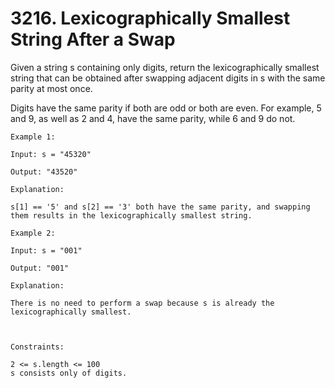 # 3216. Lexicographically Smallest String After a Swap

Given a string s containing only digits, return the lexicographically smallest string that can be obtained after swapping adjacent digits in s with the same parity at most once.

Digits have the same parity if both are odd or both are even. For example, 5 and 9, as well as 2 and 4, have the same parity, while 6 and 9 do not.


```
Example 1:

Input: s = "45320"

Output: "43520"

Explanation:

s[1] == '5' and s[2] == '3' both have the same parity, and swapping them results in the lexicographically smallest string.

Example 2:

Input: s = "001"

Output: "001"

Explanation:

There is no need to perform a swap because s is already the lexicographically smallest.



Constraints:

2 <= s.length <= 100
s consists only of digits.
```